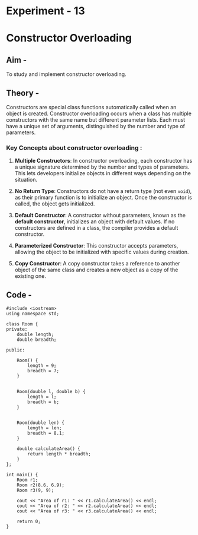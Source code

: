 # Experiment - 13
# Constructor Overloading

## Aim - 
To study and implement constructor overloading.

## Theory - 
Constructors are special class functions automatically called when an object is created. 
Constructor overloading occurs when a class has multiple constructors with the same name but different parameter lists. 
Each must have a unique set of arguments, distinguished by the number and type of parameters.

### Key Concepts about constructor overloading :

1. **Multiple Constructors**: 
   In constructor overloading, each constructor has a unique signature determined by the number and types of parameters. This lets developers initialize objects in different ways depending on the situation.

2. **No Return Type**:
   Constructors do not have a return type (not even `void`), as their primary function is to initialize an object. Once the constructor is called, the object gets initialized.

3. **Default Constructor**:
   A constructor without parameters, known as the **default constructor**, initializes an object with default values. If no constructors are defined in a class, the compiler provides a default constructor.

4. **Parameterized Constructor**:
   This constructor accepts parameters, allowing the object to be initialized with specific values during creation.

5. **Copy Constructor**:
   A copy constructor takes a reference to another object of the same class and creates a new object as a copy of the existing one.

## Code - 
```
#include <iostream>
using namespace std;

class Room {
private:
    double length;
    double breadth;

public:
    
    Room() {
        length = 9;
        breadth = 7;
    }

    
    Room(double l, double b) {
        length = l;
        breadth = b;
    }

    
    Room(double len) {
        length = len;
        breadth = 8.1;
    }

    double calculateArea() {
        return length * breadth;
    }
};

int main() {
    Room r1;
    Room r2(8.6, 6.9);
    Room r3(9, 9);
       
    cout << "Area of r1: " << r1.calculateArea() << endl;
    cout << "Area of r2: " << r2.calculateArea() << endl;
    cout << "Area of r3: " << r3.calculateArea() << endl;

    return 0;
}
```
